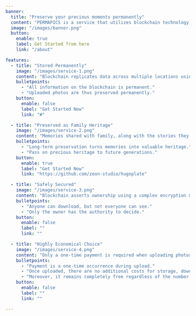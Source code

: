 ```yaml
---
banner:
  title: "Preserve your precious moments permanently"
  content: "PERMAPICS is a service that utilizes blockchain technology to securely and permanently preserve photos. All photos are encrypted and safely stored, with only the owner being able to view them. With just a single upload, you can cherish your precious photos forever."
  image: "/images/banner.png"
  button:
    enable: true
    label: Get Started from here
    link: "/about"

features:
  - title: "Stored Permanently"
    image: "/images/service-1.png"
    content: "Blockchain replicates data across multiple locations using robust consensus algorithms, ensuring data cannot be tampered with or lost once recorded. Utilizing these features, photos can be securely and permanently preserved."
    bulletpoints:
      - "All information on the blockchain is permanent."
      - "Uploaded photos are thus preserved permanently."
    button:
      enable: false
      label: "Get Started Now"
      link: "#"

  - title: "Preserved as Family Heritage"
    image: "/images/service-2.png"
    content: "Memories shared with family, along with the stories they contain, hold significant value. Safely preserved on the blockchain, this heritage can be passed down through generations. Pass on your family's values and cherished memories to your descendants."
    bulletpoints:
      - "Long-term preservation turns memories into valuable heritage."
      - "Pass on precious heritage to future generations."
    button:
      enable: true
      label: "Get Started Now"
      link: "https://github.com/zeon-studio/hugoplate"

  - title: "Safely Secured"
    image: "/images/service-3.png"
    content: "Blockchain asserts ownership using a complex encryption method called a private key. By protecting and uploading content with this encrypted key, anyone can access the content, but they cannot view its actual contents. Photos can only be viewed with the owner's encryption key."
    bulletpoints:
      - "Anyone can download, but not everyone can see."
      - "Only the owner has the authority to decide."
    button:
      enable: false
      label: ""
      link: ""

  - title: "Highly Economical Choice"
    image: "/images/service-4.png"
    content: "Only a one-time payment is required when uploading photos to the blockchain. There are no additional costs even with multiple shares and downloads over time. In fact, the longer the time passes, the more economical the choice becomes."
    bulletpoints:
      - "Payment is a one-time occurrence during upload."
      - "Once uploaded, there are no additional costs for storage, downloads, etc."
      - "Moreover, it remains completely free regardless of the number of downloads or shares."
    button:
      enable: false
      label: ""
      link: ""

---
```


